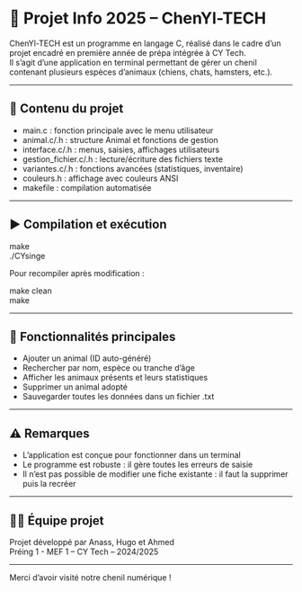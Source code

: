# 🐾 Projet Info 2025 – ChenYl-TECH

ChenYl-TECH est un programme en langage C, réalisé dans le cadre d’un projet encadré en première année de prépa intégrée à CY Tech.  
Il s’agit d’une application en terminal permettant de gérer un chenil contenant plusieurs espèces d’animaux (chiens, chats, hamsters, etc.).

---

## 🧰 Contenu du projet

- main.c : fonction principale avec le menu utilisateur  
- animal.c/.h : structure Animal et fonctions de gestion  
- interface.c/.h : menus, saisies, affichages utilisateurs  
- gestion_fichier.c/.h : lecture/écriture des fichiers texte  
- variantes.c/.h : fonctions avancées (statistiques, inventaire)  
- couleurs.h : affichage avec couleurs ANSI  
- makefile : compilation automatisée

---

## ▶️ Compilation et exécution

make  
./CYsinge

Pour recompiler après modification :

make clean  
make

---

## 🧪 Fonctionnalités principales

- Ajouter un animal (ID auto-généré)  
- Rechercher par nom, espèce ou tranche d’âge  
- Afficher les animaux présents et leurs statistiques  
- Supprimer un animal adopté  
- Sauvegarder toutes les données dans un fichier .txt

---

## ⚠️ Remarques

- L’application est conçue pour fonctionner dans un terminal  
- Le programme est robuste : il gère toutes les erreurs de saisie  
- Il n’est pas possible de modifier une fiche existante : il faut la supprimer puis la recréer

---

## 👨‍💻 Équipe projet

Projet développé par Anass, Hugo et Ahmed  
Préing 1 - MEF 1 – CY Tech – 2024/2025  

---

Merci d’avoir visité notre chenil numérique !
